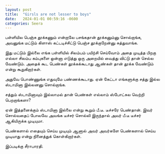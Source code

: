 ```yaml
---
layout: post
title:  "Girsls are not lesser to boys"
date:   2024-01-01 00:59:16 -0600
categories: Seera
---
```


பள்ளியில பெஞ்சு தூக்கணும் என்றாலே பசங்கதான் தூக்கனும்னு சொல்றாங்க, அவனுங்க மட்டும் கிளாஸ் கட்டடிச்சிட்டு பெஞ்ச தூக்குறேன்னு சுத்துவாங்க. 

இது மட்டும் இல்லை எங்க பள்ளியில்  சிலம்பம் பயிற்சி செய்வோம் அதை முடித்த பிறகு எல்லா சிலம்ப  கம்புகளை ஒன்னா எடுத்து ஒரு அறையில் வைத்து விட்டு தான் செல்ல வேண்டும். அதைக் கூட பெண்கள் தூக்கக்கூடாது ஆண்கள் தான் தூக்க வேண்டும் என்று கூறுகிறார்கள்.

அதுவே பொண்ணுங்க எதுவுமே பண்ணக்கூடாது. ஏன் கேட்டா எங்களுக்கு சத்து இல்ல ஸ்டாமினா இல்லனனு சொல்றாங்க. 

சத்தும் ஸ்டாமினாவும் இல்லாமல் தான் பெண்கள் எல்லாம் ஸ்போட்சுல வெற்றி பெறறாங்களா? 

ஏன் இத்தனைக்கும் ஸ்டாமினா இல்லை என்று கூறும் பீ.டீ. டீச்சரே பெண்தான். இவர் சொல்வதைப் போலவே அவங்க டீச்சர் சொல்லி இருந்தால் அவர் பீ.டீ டீச்சர் ஆகியிருக்க முடியுமா. 

பெண்களால் எதையும் செய்ய முடியும் ஆனால் அவர் அவர்களே பெண்களால் செய்ய முடியாது என்று நினைத்துக் கொள்கிறார்கள்.

இப்படிக்கு சீராபாரதி.
